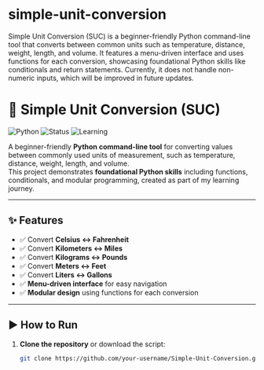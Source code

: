 # simple-unit-conversion
Simple Unit Conversion (SUC) is a beginner-friendly Python command-line tool that converts between common units such as temperature, distance, weight, length, and volume. It features a menu-driven interface and uses functions for each conversion, showcasing foundational Python skills like conditionals and return statements. Currently, it does not handle non-numeric inputs, which will be improved in future updates.

# 🔄 Simple Unit Conversion (SUC)

![Python](https://img.shields.io/badge/Python-3.x-blue.svg)
![Status](https://img.shields.io/badge/Status-Active-brightgreen.svg)
![Learning](https://img.shields.io/badge/Learning%20Project-Beginner-yellow.svg)

A beginner-friendly **Python command-line tool** for converting values between commonly used units of measurement, such as temperature, distance, weight, length, and volume.  
This project demonstrates **foundational Python skills** including functions, conditionals, and modular programming, created as part of my learning journey.

---

## ✨ Features
- ✅ Convert **Celsius ↔ Fahrenheit**
- ✅ Convert **Kilometers ↔ Miles**
- ✅ Convert **Kilograms ↔ Pounds**
- ✅ Convert **Meters ↔ Feet**
- ✅ Convert **Liters ↔ Gallons**
- ✅ **Menu-driven interface** for easy navigation
- ✅ **Modular design** using functions for each conversion

---

## ▶️ How to Run
1. **Clone the repository** or download the script:
   ```bash
   git clone https://github.com/your-username/Simple-Unit-Conversion.git
